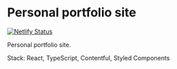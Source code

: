 # Personal portfolio site

[![Netlify Status](https://api.netlify.com/api/v1/badges/c45dbcfa-05df-4dcb-8094-9d0ecb837ec3/deploy-status)](https://app.netlify.com/sites/stephen-bradshaw/deploys)

Personal portfolio site.

Stack: React, TypeScript, Contentful, Styled Components



